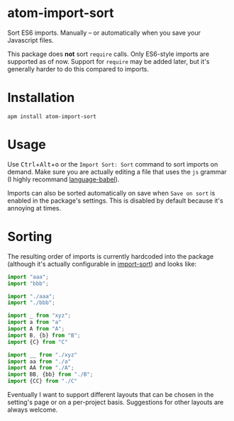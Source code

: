 # atom-import-sort

Sort ES6 imports. Manually – or automatically when you save your Javascript files.

This package does **not** sort `require` calls. Only ES6-style imports are supported as of now. Support for `require` may be added later, but it's generally harder to do this compared to imports.

# Installation

`apm install atom-import-sort`

# Usage

Use  <kbd>Ctrl</kbd>+<kbd>Alt</kbd>+<kbd>o</kbd> or the `Import Sort: Sort` command to sort imports on demand. Make sure you are actually editing a file that uses the `js` grammar (I highly recommand [language-babel](https://atom.io/packages/language-babel)).

Imports can also be sorted automatically on save when `Save on sort` is enabled in the package's settings. This is disabled by default because it's annoying at times.

# Sorting

The resulting order of imports is currently hardcoded into the package (although it's actually configurable in [import-sort](https://github.com/renke/import-sort)) and looks like:

```javascript
import "aaa";
import "bbb";

import "./aaa";
import "./bbb";

import _ from "xyz";
import a from "a"
import A from "A";
import B, {b} from "B";
import {C} from "C"

import __ from "./xyz"
import aa from "./a"
import AA from "./A";
import BB, {bb} from "./B";
import {CC} from "./C"
```

Eventually I want to support different layouts that can be chosen in the setting's page or on a per-project basis. Suggestions for other layouts are always welcome.
